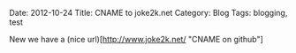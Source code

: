 Date: 2012-10-24
Title: CNAME to joke2k.net
Category: Blog
Tags: blogging, test

New we have a (nice url)[http://www.joke2k.net/ "CNAME on github"]
